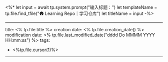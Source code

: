<%*
let input = await tp.system.prompt("输入标题：")
let templateName = tp.file.find_tfile("🛖 Learning Repo｜学习仓库")
let titleName = input
-%>

---
title: <% tp.file.title %>
creation date: <% tp.file.creation_date() %> 
modification date: <% tp.file.last_modified_date("dddd Do MMMM YYYY HH:mm:ss") %>
tags:
- <%tp.file.cursor(1)%>
---